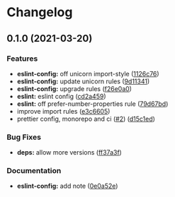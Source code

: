 # Changelog

## 0.1.0 (2021-03-20)


### Features

* **eslint-config:** off unicorn import-style ([1126c76](https://www.github.com/typescord/beauty/commit/1126c76072497c1635bd6acb2147af3bbc5b5c98))
* **eslint-config:** update unicorn rules ([9d11341](https://www.github.com/typescord/beauty/commit/9d113411ff4a88374e59f32e948f22bdb6671603))
* **eslint-config:** upgrade rules ([f26e0a0](https://www.github.com/typescord/beauty/commit/f26e0a0418b0570a150f77417f2fd0f33942ed6a))
* **eslint:** eslint config ([cd2a459](https://www.github.com/typescord/beauty/commit/cd2a459025bbd78963ecf78735b21649d67cb6aa))
* **eslint:** off prefer-number-properties rule ([79d67bd](https://www.github.com/typescord/beauty/commit/79d67bdac7a1802d6f2c76c7d682c4ef48b1ec2c))
* improve import rules ([e3c6605](https://www.github.com/typescord/beauty/commit/e3c6605062217e8ace8084d6477fbc817470203f))
* prettier config, monorepo and ci ([#2](https://www.github.com/typescord/beauty/issues/2)) ([d15c1ed](https://www.github.com/typescord/beauty/commit/d15c1ed00324c2724243b3ae8d205d86afcb2b8f))


### Bug Fixes

* **deps:** allow more versions ([ff37a3f](https://www.github.com/typescord/beauty/commit/ff37a3fa6c32018080c929f9b71aab1419b0bfef))


### Documentation

* **eslint-config:** add note ([0e0a52e](https://www.github.com/typescord/beauty/commit/0e0a52e687bf520b447f9a48133f499322c71c78))
